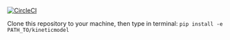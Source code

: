 [![CircleCI](https://circleci.com/gh/bilgelm/kineticmodel.svg?style=svg)](https://circleci.com/gh/bilgelm/kineticmodel)

Clone this repository to your machine, then type in terminal:
`pip install -e PATH_TO/kineticmodel`
